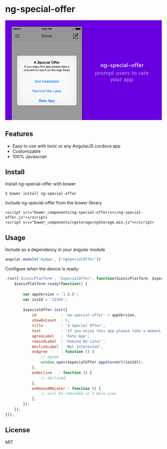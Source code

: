 # ng-special-offer

<img src="ng-special-offer.png"/>

## Features

 * Easy to use with Ionic or any AngularJS cordova app
 * Customizable
 * 100% Javascript

## Install

Install ng-special-offer with bower

    $ bower install ng-special-offer

Include ng-special-offer from the bower library

    <script src="bower_components/ng-special-offer/src/ng-special-offer.js"></script>
    <script src="bower_components/ngstorage/ngStorage.min.js"></script>

## Usage

Include as a dependency in your angular module

```javascript
angular.module('myApp', ['ngSpecialOffer'])
```

Configure when the device is ready:

```javascript
.run(['$ionicPlatform', '$specialOffer', function($ionicPlatform, $specialOffer) {
    $ionicPlatform.ready(function() {

        var appVersion = '1.0.0';
        var iosId = '12345';

        $specialOffer.init({
            id           : 'my-special-offer' + appVersion,
            showOnCount  : 5,
            title        : 'A Special Offer',
            text         : 'If you enjoy this app please take a moment to rate it',
            agreeLabel   : 'Rate App',
            remindLabel  : 'Remind Me Later',
            declineLabel : 'Not interested',
            onAgree      : function () {
                // agree
                window.open($specialOffer.appStoreUrl(iosId));
            },
            onDecline   : function () {
                // declined
            },
            onRemindMeLater : function () {
                // will be reminded in 5 more uses
            },
        });
    });
}]);

```

## License

MIT
